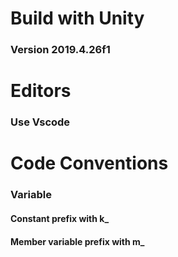# Build with Unity
###  Version 2019.4.26f1

# Editors
### Use Vscode

# Code Conventions
### Variable
#### Constant prefix with k_
#### Member variable prefix with m_

